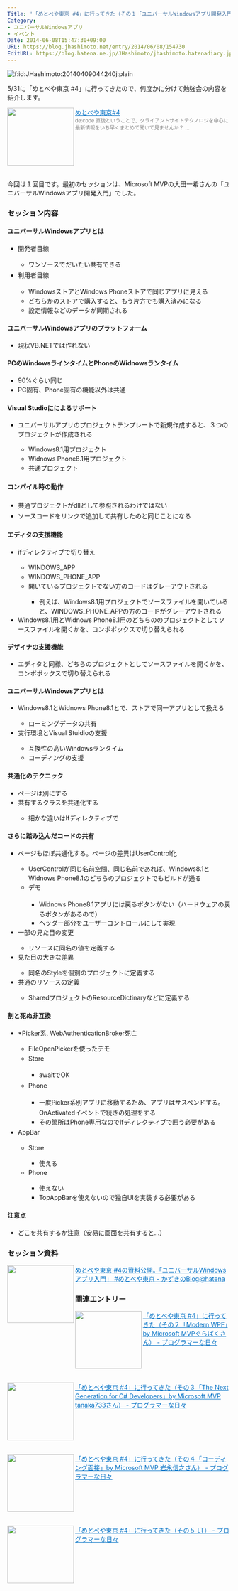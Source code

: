 ```yaml
---
Title: '「めとべや東京 #4」に行ってきた（その１「ユニバーサルWindowsアプリ開発入門」 by Microsoft MVP大田一希さん）'
Category:
- ユニバーサルWindowsアプリ
- イベント
Date: 2014-06-08T15:47:30+09:00
URL: https://blog.jhashimoto.net/entry/2014/06/08/154730
EditURL: https://blog.hatena.ne.jp/JHashimoto/jhashimoto.hatenadiary.jp/atom/entry/12921228815725728503
---
```


<p><img class="hatena-fotolife" title="f:id:JHashimoto:20140409044240j:plain" src="http://cdn-ak.f.st-hatena.com/images/fotolife/J/JHashimoto/20140409/20140409044240.jpg" alt="f:id:JHashimoto:20140409044240j:plain" /></p>
<p>5/31に「めとべや東京 #4」に行ってきたので、何度かに分けて勉強会の内容を紹介します。</p>
<p><a href="http://metrostyledev.net/index.php/event/20140531/" target="_blank"><img class="alignleft" src="http://capture.heartrails.com/150x130/shadow?http://metrostyledev.net/index.php/event/20140531/" alt="" width="150" height="130" align="left" border="0" /></a><a style="color: #0070c5;" href="http://metrostyledev.net/index.php/event/20140531/" target="_blank">めとべや東京#4</a><a href="http://b.hatena.ne.jp/entry/http://metrostyledev.net/index.php/event/20140531/" target="_blank"><img src="http://b.hatena.ne.jp/entry/image/http://metrostyledev.net/index.php/event/20140531/" alt="" border="0" /></a><br /><span style="color: #808080; font-size: 80%;">de:code 直後ということで、クライアントサイトテクノロジを中心に最新情報をいち早くまとめて聞いて見ませんか？ ...</span></p>
<div style="clear: both;"> </div>
<p>今回は１回目です。最初のセッションは、Microsoft MVPの大田一希さんの「ユニバーサルWindowsアプリ開発入門」でした。</p>
<h3>セッション内容</h3>
<h4>ユニバーサルWindowsアプリとは</h4>
<ul>
<li><span style="line-height: 1.5;">開発者目線</span></li>
<ul>
<li><span style="line-height: 1.7;">ワンソースでだいたい共有できる</span></li>
</ul>
<li><span style="line-height: 1.7;">利用者目線</span></li>
<ul>
<li><span style="line-height: 1.5;">WindowsストアとWindows Phoneストアで同じアプリに見える</span></li>
<li><span style="line-height: 1.5;">どちらかのストアで購入すると、もう片方でも購入済みになる</span></li>
<li><span style="line-height: 1.5;">設定情報などのデータが同期される</span></li>
</ul>
</ul>
<h4>ユニバーサルWindowsアプリのプラットフォーム</h4>
<ul>
<li>
<p><span style="line-height: 1.5;">現状VB.NETでは作れない</span></p>
</li>
</ul>
<h4>PCのWindowsラインタイムとPhoneのWidnowsランタイム</h4>
<ul>
<li><span style="line-height: 1.5;">90%ぐらい同じ</span></li>
<li><span style="line-height: 1.5;">PC固有、Phone固有の機能以外は共通</span></li>
</ul>
<h4>Visual Studioにによるサポート</h4>
<ul>
<li><span style="line-height: 1.5;">ユニバーサルアプリのプロジェクトテンプレートで新規作成すると、３つのプロジェクトが作成される</span></li>
<ul>
<li><span style="line-height: 1.5;">Windows8.1用プロジェクト</span></li>
<li><span style="line-height: 1.5;">Widnows Phone8.1用プロジェクト</span></li>
<li><span style="line-height: 1.5;">共通プロジェクト</span></li>
</ul>
</ul>
<h4><span style="line-height: 1.7;">コンパイル時の動作</span></h4>
<ul>
<li><span style="line-height: 1.7;">共通プロジェクトがdllとして参照されるわけではない</span></li>
<li><span style="line-height: 1.7;">ソースコードをリンクで追加して共有したのと同じことになる</span></li>
</ul>
<h4>エディタの支援機能</h4>
<ul>
<li><span style="line-height: 1.5;">ifディレクティブで切り替え</span></li>
<ul>
<li><span style="line-height: 1.5;">WINDOWS_APP</span></li>
<li><span style="line-height: 1.5;">WINDOWS_PHONE_APP</span></li>
<li><span style="line-height: 1.5;">開いているプロジェクトでない方のコードはグレーアウトされる</span></li>
<ul>
<li><span style="line-height: 1.5;">例えば、Windows8.1用プロジェクトでソースファイルを開いていると、WINDOWS_PHONE_APPの方のコードがグレーアウトされる</span></li>
</ul>
</ul>
<li><span style="line-height: 1.5;">Windows8.1用とWidnows Phone8.1用のどちらののプロジェクトとしてソースファイルを開くかを、コンボボックスで切り替えられる</span></li>
</ul>
<h4>デザイナの支援機能</h4>
<ul>
<li><span style="line-height: 1.5;">エディタと同様、どちらのプロジェクトとしてソースファイルを開くかを、コンボボックスで切り替えられる</span></li>
</ul>
<h4>ユニバーサルWindowsアプリとは</h4>
<ul>
<li><span style="line-height: 1.5;">Windows8.1とWidnows Phone8.1とで、ストアで同一アプリとして扱える</span></li>
<ul>
<li><span style="line-height: 1.5;">ローミングデータの共有</span></li>
</ul>
<li><span style="line-height: 1.5;">実行環境とVisual Stuidioの支援</span></li>
<ul>
<li><span style="line-height: 1.5;">互換性の高いWindowsランタイム</span></li>
<li><span style="line-height: 1.5;">コーディングの支援</span></li>
</ul>
</ul>
<h4>共通化のテクニック</h4>
<ul>
<li><span style="line-height: 1.5;">ページは別にする</span></li>
<li><span style="line-height: 1.5;">共有するクラスを共通化する</span></li>
<ul>
<li><span style="line-height: 1.5;">細かな違いはIfディレクティブで</span></li>
</ul>
</ul>
<h4>さらに踏み込んだコードの共有</h4>
<ul>
<li><span style="line-height: 1.5;">ページもほぼ共通化する。ページの差異はUserControl化</span></li>
<ul>
<li><span style="line-height: 1.5;">UserControlが同じ名前空間、同じ名前であれば、Windows8.1とWidnows Phone8.1のどちらのプロジェクトでもビルドが通る</span></li>
<li><span style="line-height: 1.7;">デモ</span></li>
<ul>
<li><span style="line-height: 1.7;">Widnows Phone8.1アプリには戻るボタンがない（ハードウェアの戻るボタンがあるので）</span></li>
<li><span style="line-height: 1.5;">ヘッダー部分をユーザーコントロールにして実現</span></li>
</ul>
</ul>
<li><span style="line-height: 1.5;">一部の見た目の変更</span></li>
<ul>
<li><span style="line-height: 1.5;">リソースに同名の値を定義する</span></li>
</ul>
<li><span style="line-height: 1.5;">見た目の大きな差異</span></li>
<ul>
<li><span style="line-height: 1.5;">同名のStyleを個別のプロジェクトに定義する</span></li>
</ul>
<li><span style="line-height: 1.5;">共通のリソースの定義</span></li>
<ul>
<li><span style="line-height: 1.5;">SharedプロジェクトのResourceDictinaryなどに定義する</span></li>
</ul>
</ul>
<h4>割と死ぬ非互換</h4>
<ul>
<li><span style="line-height: 1.5;">*Picker系, WebAuthenticationBroker死亡</span></li>
<ul>
<li><span style="line-height: 1.5;">FileOpenPickerを使ったデモ</span></li>
<li><span style="line-height: 1.7;">Store</span></li>
<ul>
<li><span style="line-height: 1.7;">awaitでOK</span></li>
</ul>
<li><span style="line-height: 1.7;">Phone</span></li>
<ul>
<li><span style="line-height: 1.7;">一度Picker系別アプリに移動するため、アプリはサスペンドする。OnActivatedイベントで続きの処理をする</span></li>
<li><span style="line-height: 1.7;">その箇所はPhone専用なのでIfディレクティブで囲う必要がある</span></li>
</ul>
</ul>
<li><span style="line-height: 1.5;">AppBar</span></li>
<ul>
<li><span style="line-height: 1.5;">Store</span></li>
<ul>
<li><span style="line-height: 1.5;">使える</span></li>
</ul>
<li><span style="line-height: 1.5;">Phone</span></li>
<ul>
<li><span style="line-height: 1.5;">使えない</span></li>
<li><span style="line-height: 1.5;">TopAppBarを使えないので独自UIを実装する必要がある</span></li>
</ul>
</ul>
</ul>
<h4>注意点</h4>
<ul>
<li><span style="line-height: 1.5;">どこを共有するか注意（安易に画面を共有すると...）</span></li>
</ul>
<h3>セッション資料</h3>
<p><a href="http://okazuki.hatenablog.com/entry/2014/05/31/153328" target="_blank"><img class="alignleft" src="http://capture.heartrails.com/150x130/shadow?http://okazuki.hatenablog.com/entry/2014/05/31/153328" alt="" width="150" height="130" align="left" border="0" /></a><a style="color: #0070c5;" href="http://okazuki.hatenablog.com/entry/2014/05/31/153328" target="_blank">めとべや東京 #4の資料公開。「ユニバーサルWindowsアプリ入門」 #めとべや東京 - かずきのBlog@hatena</a><a href="http://b.hatena.ne.jp/entry/http://okazuki.hatenablog.com/entry/2014/05/31/153328" target="_blank"><img src="http://b.hatena.ne.jp/entry/image/http://okazuki.hatenablog.com/entry/2014/05/31/153328" alt="" border="0" /></a></p>
<h3>関連エントリー</h3>
<p><a href="http://jhashimoto.hatenadiary.jp/entry/2014/06/09/085548" target="_blank" rel="nofollow"><img class="alignleft" src="http://capture.heartrails.com/150x130/shadow?http://jhashimoto.hatenadiary.jp/entry/2014/06/09/085548" alt="" width="150" height="130" align="left" border="0" /></a><a style="color: #0070c5;" href="http://jhashimoto.hatenadiary.jp/entry/2014/06/09/085548" target="_blank" rel="nofollow">「めとべや東京 #4」に行ってきた（その２「Modern WPF」by Microsoft MVPぐらばくさん） - プログラマーな日々</a><a href="http://b.hatena.ne.jp/entry/http://jhashimoto.hatenadiary.jp/entry/2014/06/09/085548" target="_blank"><img src="http://b.hatena.ne.jp/entry/image/http://jhashimoto.hatenadiary.jp/entry/2014/06/09/085548" alt="" border="0" /></a></p>
<div style="clear: both;"> </div>
<p><a href="http://jhashimoto.hatenadiary.jp/entry/2014/06/10/222200" target="_blank" rel="nofollow"><img class="alignleft" src="http://capture.heartrails.com/150x130/shadow?http://jhashimoto.hatenadiary.jp/entry/2014/06/10/222200" alt="" width="150" height="130" align="left" border="0" /></a><a style="color: #0070c5;" href="http://jhashimoto.hatenadiary.jp/entry/2014/06/10/222200" target="_blank" rel="nofollow">「めとべや東京 #4」に行ってきた（その３「The Next Generation for C# Developers」by Microsoft MVP tanaka733さん） - プログラマーな日々</a><a href="http://b.hatena.ne.jp/entry/http://jhashimoto.hatenadiary.jp/entry/2014/06/10/222200" target="_blank"><img src="http://b.hatena.ne.jp/entry/image/http://jhashimoto.hatenadiary.jp/entry/2014/06/10/222200" alt="" border="0" /></a></p>
<div style="clear: both;"> </div>
<p><a href="http://jhashimoto.hatenadiary.jp/entry/2014/06/18/082117" target="_blank" rel="nofollow"><img class="alignleft" src="http://capture.heartrails.com/150x130/shadow?http://jhashimoto.hatenadiary.jp/entry/2014/06/18/082117" alt="" width="150" height="130" align="left" border="0" /></a><a style="color: #0070c5;" href="http://jhashimoto.hatenadiary.jp/entry/2014/06/18/082117" target="_blank" rel="nofollow">「めとべや東京 #4」に行ってきた（その４「コーディング面接」by Microsoft MVP 岩永信之さん） - プログラマーな日々</a><a href="http://b.hatena.ne.jp/entry/http://jhashimoto.hatenadiary.jp/entry/2014/06/18/082117" target="_blank"><img src="http://b.hatena.ne.jp/entry/image/http://jhashimoto.hatenadiary.jp/entry/2014/06/18/082117" alt="" border="0" /></a></p>
<div style="clear: both;"> </div>
<p><a href="http://jhashimoto.hatenadiary.jp/entry/2014/06/19/055149" target="_blank" rel="nofollow"><img class="alignleft" src="http://capture.heartrails.com/150x130/shadow?http://jhashimoto.hatenadiary.jp/entry/2014/06/19/055149" alt="" width="150" height="130" align="left" border="0" /></a><a style="color: #0070c5;" href="http://jhashimoto.hatenadiary.jp/entry/2014/06/19/055149" target="_blank" rel="nofollow">「めとべや東京 #4」に行ってきた（その５ LT） - プログラマーな日々</a><a href="http://b.hatena.ne.jp/entry/http://jhashimoto.hatenadiary.jp/entry/2014/06/19/055149" target="_blank"><img src="http://b.hatena.ne.jp/entry/image/http://jhashimoto.hatenadiary.jp/entry/2014/06/19/055149" alt="" border="0" /></a></p>
<div style="clear: both;"> </div>
